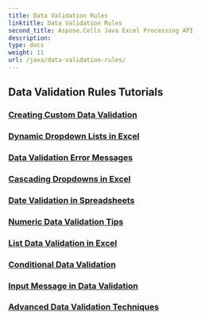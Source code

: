 ```yaml
---
title: Data Validation Rules
linktitle: Data Validation Rules
second_title: Aspose.Cells Java Excel Processing API
description: 
type: docs
weight: 11
url: /java/data-validation-rules/
---
```


## Data Validation Rules Tutorials
### [Creating Custom Data Validation](./creating-custom-data-validation/)
### [Dynamic Dropdown Lists in Excel](./dynamic-dropdown-lists-in-excel/)
### [Data Validation Error Messages](./data-validation-error-messages/)
### [Cascading Dropdowns in Excel](./cascading-dropdowns-in-excel/)
### [Date Validation in Spreadsheets](./date-validation-in-spreadsheets/)
### [Numeric Data Validation Tips](./numeric-data-validation-tips/)
### [List Data Validation in Excel](./list-data-validation-in-excel/)
### [Conditional Data Validation](./conditional-data-validation/)
### [Input Message in Data Validation](./input-message-in-data-validation/)
### [Advanced Data Validation Techniques](./advanced-data-validation-techniques/)